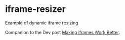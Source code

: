 # iframe-resizer
Example of dynamic iframe resizing

Companion to the Dev post [Making iframes Work Better](https://dev.to/gilesdring/making-iframes-work-better-49md).
